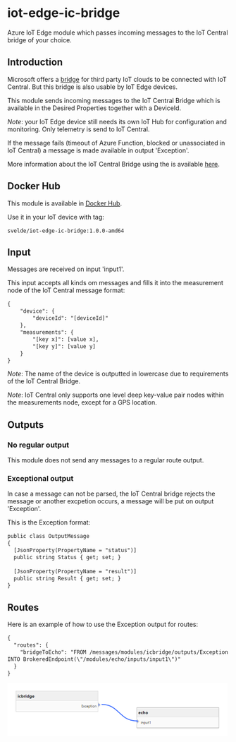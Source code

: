 # iot-edge-ic-bridge
Azure IoT Edge module which passes incoming messages to the IoT Central bridge of your choice.

## Introduction

Microsoft offers a [bridge](https://github.com/Azure/iotc-device-bridge) for third party IoT clouds to be connected with IoT Central. But this bridge is also usable by IoT Edge devices.

This module sends incoming messages to the IoT Central Bridge which is available in the Desired Properties together with a DeviceId.

*Note*: your IoT Edge device still needs its own IoT Hub for configuration and monitoring. Only telemetry is send to IoT Central.

If the message fails (timeout of Azure Function, blocked or unassociated in IoT Central) a message is made available in output 'Exception'.

More information about the IoT Central Bridge using the is available [here](https://sandervandevelde.wordpress.com/2019/10/16/bridging-gap-from-third-party-cloud-to-iot-central/).

## Docker Hub

This module is available in [Docker Hub](https://cloud.docker.com/repository/docker/svelde/iot-edge-ic-bridge).

Use it in your IoT device with tag:

```
svelde/iot-edge-ic-bridge:1.0.0-amd64
```

## Input

Messages are received on input 'input1'.

This input accepts all kinds om messages and fills it into the measurement node of the IoT Central message format:

```
{
    "device": {
        "deviceId": "[deviceId]"
    },
    "measurements": {
        "[key x]": [value x],
        "[key y]": [value y]
    }
}
```

*Note*: The name of the device is outputted in lowercase due to requirements of the IoT Central Bridge.

*Note*: IoT Central only supports one level deep key-value pair nodes within the measurements node, except for a GPS location.


## Outputs

### No regular output

This module does not send any messages to a regular route output.

### Exceptional output

In case a message can not be parsed, the IoT Central bridge rejects the message or another excpetion occurs, a message will be put on output 'Exception'.

This is the Exception format:

```
public class OutputMessage
{
  [JsonProperty(PropertyName = "status")]
  public string Status { get; set; }

  [JsonProperty(PropertyName = "result")]
  public string Result { get; set; }
}
```

## Routes

Here is an example of how to use the Exception output for routes: 

```
{
  "routes": {
    "bridgeToEcho": "FROM /messages/modules/icbridge/outputs/Exception INTO BrokeredEndpoint(\"/modules/echo/inputs/input1\")"
  }
}
```

![routeToIoTHub](/media/EdgeRouteFlow.png)


